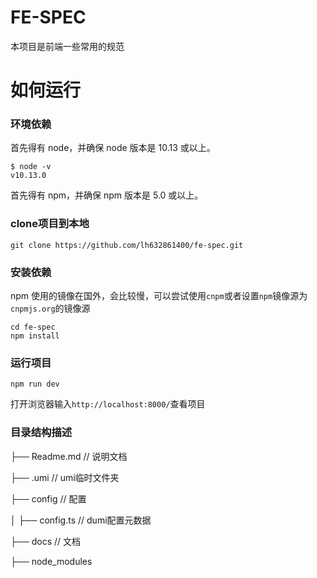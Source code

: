 FE-SPEC
===========================
本项目是前端一些常用的规范

如何运行
===========================

### 环境依赖
首先得有 node，并确保 node 版本是 10.13 或以上。

```
$ node -v
v10.13.0
```
首先得有 npm，并确保 npm 版本是 5.0 或以上。

### clone项目到本地
```
git clone https://github.com/lh632861400/fe-spec.git
```

### 安装依赖
npm 使用的镜像在国外，会比较慢，可以尝试使用`cnpm`或者设置`npm`镜像源为`cnpmjs.org`的镜像源
```
cd fe-spec
npm install
```

### 运行项目
```
npm run dev
```
打开浏览器输入`http://localhost:8000/`查看项目


### 目录结构描述

├── Readme.md                   // 说明文档

├── .umi                         // umi临时文件夹

├── config                      // 配置

│   ├── config.ts              // dumi配置元数据

├── docs                         // 文档

├── node_modules   